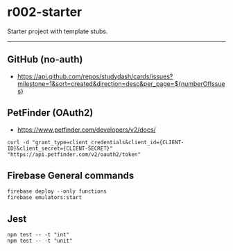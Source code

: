 # r002-starter
Starter project with template stubs.

---

## GitHub (no-auth)
- https://api.github.com/repos/studydash/cards/issues?milestone=1&sort=created&direction=desc&per_page=${numberOfIssues}

## PetFinder (OAuth2)
- https://www.petfinder.com/developers/v2/docs/

```shell
curl -d "grant_type=client_credentials&client_id={CLIENT-ID}&client_secret={CLIENT-SECRET}" "https://api.petfinder.com/v2/oauth2/token"
```

## Firebase General commands
```shell
firebase deploy --only functions
firebase emulators:start
```

## Jest
```shell
npm test -- -t "int"
npm test -- -t "unit"
```
